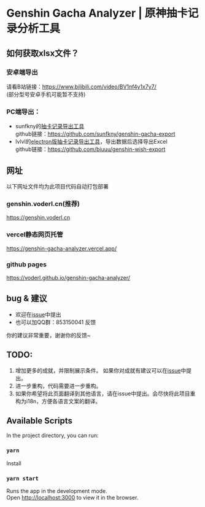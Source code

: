 # Genshin Gacha Analyzer | 原神抽卡记录分析工具

## 如何获取xlsx文件？

### 安卓端导出
请看B站链接：https://www.bilibili.com/video/BV1nf4y1x7y7/  
(部分型号安卓手机可能暂不支持)
### PC端导出：
* sunfkny的[抽卡记录导出工具](https://ngabbs.com/read.php?tid=25004616)  
github链接：https://github.com/sunfkny/genshin-gacha-export  
* lvlvl的[electron版抽卡记录导出工具](https://ngabbs.com/read.php?tid=25559039)，导出数据后选择导出Excel  
github链接：https://github.com/biuuu/genshin-wish-export

## 网址
以下网址文件均为此项目代码自动打包部署
### genshin.voderl.cn(推荐)
https://genshin.voderl.cn
### vercel静态网页托管
https://genshin-gacha-analyzer.vercel.app/
### github pages
https://voderl.github.io/genshin-gacha-analyzer/

## bug & 建议
* 欢迎在[issue](https://github.com/voderl/genshin-gacha-analyzer/issues)中提出
* 也可以加QQ群：853150041 反馈

你的建议非常重要，谢谢你的反馈~

## TODO:
1. 增加更多的成就，并限制展示条件。 
   如果你对成就有建议可以在[issue](https://github.com/voderl/genshin-gacha-analyzer/issues)中提出。
2. 进一步重构，代码需要进一步重构。
3. 如果你希望将此页面翻译到其他语言，请在issue中提出。会尽快将此项目重构为i18n，方便各语言文案的翻译。

## Available Scripts

In the project directory, you can run:
### `yarn`
Install

### `yarn start`
Runs the app in the development mode.\
Open [http://localhost:3000](http://localhost:3000) to view it in the browser.
